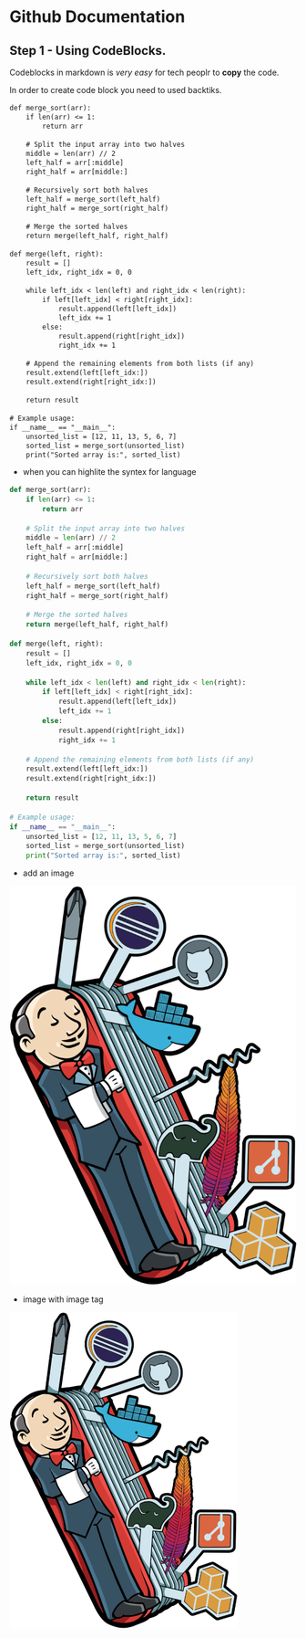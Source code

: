 # Github Documentation

## Step 1 - Using CodeBlocks.

Codeblocks in markdown is *very easy* for tech peoplr to **copy** the code.


In order to create code block you need to used backtiks.

```
def merge_sort(arr):
    if len(arr) <= 1:
        return arr

    # Split the input array into two halves
    middle = len(arr) // 2
    left_half = arr[:middle]
    right_half = arr[middle:]

    # Recursively sort both halves
    left_half = merge_sort(left_half)
    right_half = merge_sort(right_half)

    # Merge the sorted halves
    return merge(left_half, right_half)

def merge(left, right):
    result = []
    left_idx, right_idx = 0, 0

    while left_idx < len(left) and right_idx < len(right):
        if left[left_idx] < right[right_idx]:
            result.append(left[left_idx])
            left_idx += 1
        else:
            result.append(right[right_idx])
            right_idx += 1

    # Append the remaining elements from both lists (if any)
    result.extend(left[left_idx:])
    result.extend(right[right_idx:])

    return result

# Example usage:
if __name__ == "__main__":
    unsorted_list = [12, 11, 13, 5, 6, 7]
    sorted_list = merge_sort(unsorted_list)
    print("Sorted array is:", sorted_list)

```

- when you can highlite the syntex for language

```python
def merge_sort(arr):
    if len(arr) <= 1:
        return arr

    # Split the input array into two halves
    middle = len(arr) // 2
    left_half = arr[:middle]
    right_half = arr[middle:]

    # Recursively sort both halves
    left_half = merge_sort(left_half)
    right_half = merge_sort(right_half)

    # Merge the sorted halves
    return merge(left_half, right_half)

def merge(left, right):
    result = []
    left_idx, right_idx = 0, 0

    while left_idx < len(left) and right_idx < len(right):
        if left[left_idx] < right[right_idx]:
            result.append(left[left_idx])
            left_idx += 1
        else:
            result.append(right[right_idx])
            right_idx += 1

    # Append the remaining elements from both lists (if any)
    result.extend(left[left_idx:])
    result.extend(right[right_idx:])

    return result

# Example usage:
if __name__ == "__main__":
    unsorted_list = [12, 11, 13, 5, 6, 7]
    sorted_list = merge_sort(unsorted_list)
    print("Sorted array is:", sorted_list)

```

- add an image 

![Alt text](image.png)

- image with image tag

<img width="400px" src="https://github.com/waghrahul60/github-docs-example/blob/main/image.png" />